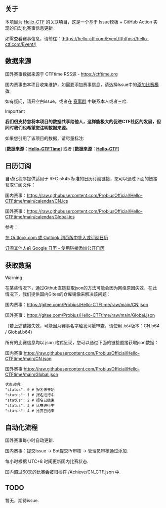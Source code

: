 ## 关于

本项目为 [Hello-CTF](https://github.com/ProbiusOfficial/Hello-CTF) 的关联项目，这是一个基于 Issue模板 + GitHub Action 实现的自动化赛事信息更新。  

如需查看赛事信息，请前往：[https://hello-ctf.com/Event/](https://hello-ctf.com/Event/)

## 数据来源

国外赛事数据来源于 CTFtime RSS源 - https://ctftime.org

国内赛事由本项目收集维护，如需要添加赛事信息，请选择Issue中的[添加比赛模板](https://github.com/ProbiusOfficial/Hello-CTFtime/issues/new/choose).

如有疑问，请开空白issue，或者在 [赛事群](https://qm.qq.com/q/HxicU7ee2e) 中联系本人或者三哈.

> [!IMPORTANT]
> **我们很支持您将本项目的数据共享给他人，这样能极大的促进CTF社区的发展，但同时我们也希望您注明数据来源。**
>
> 如果您引用了该项目的数据，请尽量标注:
>
> [**数据来源：[Hello-CTFTime](https://github.com/ProbiusOfficial/Hello-CTFtime)**] 或者 [**数据来源：[Hello-CTF](https://github.com/ProbiusOfficial/Hello-CTF)**]

## 日历订阅

自动化程序提供适用于 RFC 5545 标准的日历订阅链接，您可以通过下面的链接获取订阅文件：

国内赛事：https://raw.githubusercontent.com/ProbiusOfficial/Hello-CTFtime/main/calendar/CN.ics

国外赛事：https://raw.githubusercontent.com/ProbiusOfficial/Hello-CTFtime/main/calendar/Global.ics

参考：

[在 Outlook.com 或 Outlook 网页版中导入或订阅日历](https://support.microsoft.com/zh-cn/office/%E5%9C%A8-outlook-com-%E6%88%96-outlook-%E7%BD%91%E9%A1%B5%E7%89%88%E4%B8%AD%E5%AF%BC%E5%85%A5%E6%88%96%E8%AE%A2%E9%98%85%E6%97%A5%E5%8E%86-cff1429c-5af6-41ec-a5b4-74f2c278e98c)

[订阅其他人的 Google 日历 - 使用链接添加公开日历](https://support.google.com/calendar/answer/37100?hl=zh-Hans&ref_topic=10510447&sjid=13834461551378859207-AP)

## 获取数据

> [!WARNING]
> 在某些情况下，通过Github直链获取json的方法可能会因为网络原因失效，在此情况下，我们提供国内Gitee的仓库镜像来解决该问题：
>
> 国内赛事：https://gitee.com/Probius/Hello-CTFtime/raw/main/CN.json
>
> 国外赛事：https://gitee.com/Probius/Hello-CTFtime/raw/main/Global.json
>
> （若上述链接失效，可能因为赛事名字触发河蟹审查，请使用`.b64`版本：CN.b64 / Global.b64）

所有的比赛信息均以 json 格式呈现，您可以通过下面的链接直接获取json数据：

国内赛事:https://raw.githubusercontent.com/ProbiusOfficial/Hello-CTFtime/main/CN.json

国外赛事:https://raw.githubusercontent.com/ProbiusOfficial/Hello-CTFtime/main/Global.json

```
状态说明:
"status": 0 # 报名未开始
"status": 1 # 报名进行中
"status": 2 # 报名已结束
"status": 3 # 比赛进行中
"status": 4 # 比赛已结束
```

## 自动化流程

国外赛事每小时自动更新.

国内赛事：提交Issue → Bot提交Pr审核 → 管理员审核通过添加.

每小时根据 UTC+8 时间更新国内比赛状态.

国内超过60天的比赛会被归档在 /Achieve/CN_CTF.json 中.

## TODO

暂无，期待issue.
